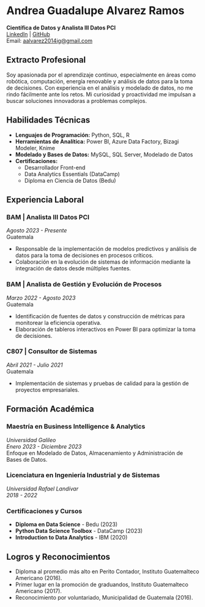 # Andrea Guadalupe Alvarez Ramos

**Científica de Datos y Analista III Datos PCI**  
[LinkedIn](https://www.linkedin.com/in/andrea-guadalupe-alvarez-ramos-b11b50194) | [GitHub](https://github.com/AndreaLaLupe)  
Email: aalvarez2014ig@gmail.com

## Extracto Profesional
Soy apasionada por el aprendizaje continuo, especialmente en áreas como robótica, computación, energía renovable y análisis de datos para la toma de decisiones. Con experiencia en el análisis y modelado de datos, no me rindo fácilmente ante los retos. Mi curiosidad y proactividad me impulsan a buscar soluciones innovadoras a problemas complejos.

## Habilidades Técnicas
- **Lenguajes de Programación:** Python, SQL, R
- **Herramientas de Analítica:** Power BI, Azure Data Factory, Bizagi Modeler, Knime
- **Modelado y Bases de Datos:** MySQL, SQL Server, Modelado de Datos
- **Certificaciones:** 
   - Desarrollador Front-end
   - Data Analytics Essentials (DataCamp)
   - Diploma en Ciencia de Datos (Bedu)

## Experiencia Laboral

### **BAM | Analista III Datos PCI**  
*Agosto 2023 - Presente*  
Guatemala  
- Responsable de la implementación de modelos predictivos y análisis de datos para la toma de decisiones en procesos críticos.
- Colaboración en la evolución de sistemas de información mediante la integración de datos desde múltiples fuentes.

### **BAM | Analista de Gestión y Evolución de Procesos**  
*Marzo 2022 - Agosto 2023*  
Guatemala  
- Identificación de fuentes de datos y construcción de métricas para monitorear la eficiencia operativa. 
- Elaboración de tableros interactivos en Power BI para optimizar la toma de decisiones.

### **C807 | Consultor de Sistemas**  
*Abril 2021 - Julio 2021*  
Guatemala  
- Implementación de sistemas y pruebas de calidad para la gestión de proyectos empresariales.

## Formación Académica

### **Maestría en Business Intelligence & Analytics**  
*Universidad Galileo*  
*Enero 2023 - Diciembre 2023*  
Enfoque en Modelado de Datos, Almacenamiento y Administración de Bases de Datos.

### **Licenciatura en Ingeniería Industrial y de Sistemas**  
*Universidad Rafael Landívar*  
*2018 - 2022*

### **Certificaciones y Cursos**
- **Diploma en Data Science** - Bedu (2023)
- **Python Data Science Toolbox** - DataCamp (2023)
- **Introduction to Data Analytics** - IBM (2020)

## Logros y Reconocimientos
- Diploma al promedio más alto en Perito Contador, Instituto Guatemalteco Americano (2016).
- Primer lugar en la promoción de graduandos, Instituto Guatemalteco Americano (2017).
- Reconocimiento por voluntariado, Municipalidad de Guatemala (2016).
